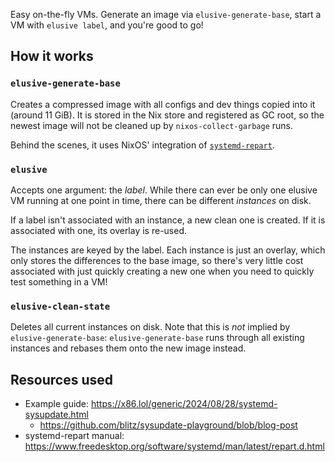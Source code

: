 Easy on-the-fly VMs.
Generate an image via `elusive-generate-base`,
start a VM with `elusive label`,
and you're good to go!

## How it works

### `elusive-generate-base`

Creates a compressed image with all configs and dev things copied into it
(around 11 GiB).
It is stored in the Nix store and
registered as GC root,
so the newest image will not be cleaned up by
`nixos-collect-garbage`
runs.

Behind the scenes, it uses NixOS' integration of [`systemd-repart`].

### `elusive`

Accepts one argument: the *label*.
While there can ever be only one elusive VM running at one point in time,
there can be different *instances* on disk.

If a label isn't associated with an instance,
a new clean one is created.
If it is associated with one,
its overlay is re-used.

The instances are keyed by the label.
Each instance is just an overlay,
which only stores the differences
to the base image,
so there's very little cost associated
with just quickly creating a new one
when you need to quickly test something in a VM!

### `elusive-clean-state`

Deletes all current instances on disk.
Note that this is *not* implied by `elusive-generate-base`:
`elusive-generate-base` runs through all existing instances
and rebases them onto the new image instead.

## Resources used

- Example guide: https://x86.lol/generic/2024/08/28/systemd-sysupdate.html
  - https://github.com/blitz/sysupdate-playground/blob/blog-post
- systemd-repart manual: https://www.freedesktop.org/software/systemd/man/latest/repart.d.html

[`systemd-repart`]: https://nixos.org/manual/nixos/stable/#sec-image-repart

